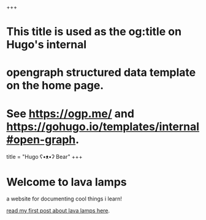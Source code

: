 +++
# This title is used as the og:title on Hugo's internal
# opengraph structured data template on the home page.
# See https://ogp.me/ and https://gohugo.io/templates/internal#open-graph.
title = "Hugo ʕ•ᴥ•ʔ Bear"
+++

# Welcome to lava lamps

a website for documenting cool things i learn!

[read my first post about lava lamps here](https://cweadock.github.io/lavalamps/blog/first_post/).
